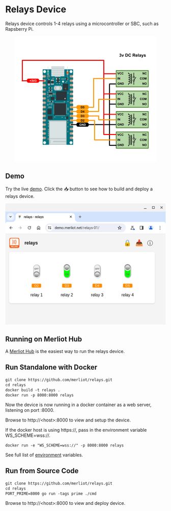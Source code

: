 # Relays Device

Relays device controls 1-4 relays using a microcontroller or SBC, such as Rapsberry Pi.

<div align="center">
  
![](images/nano-rp2040-relays.png "Arduino Nano rp2040 Connect with 4 relays")

</div>

## Demo

Try the live [demo](https://demo.merliot.net/relays-01/).  Click the &#x1F4E5; button to see how to build and deploy a relays device.

<div align="center">

[![](images/relays-01.png)](https://demo.merliot.net/relays-01/)

</div>

## Running on Merliot Hub

A [Merliot Hub](https://github.com/merliot/hub) is the easiest way to run the relays device.



## Run Standalone with Docker

```
git clone https://github.com/merliot/relays.git
cd relays
docker build -t relays .
docker run -p 8000:8000 relays
```

Now the device is now running in a docker container as a web server, listening on port :8000.  

Browse to http://\<host\>:8000 to view and setup the device.

If the docker host is using https://, pass in the environment variable WS_SCHEME=wss://.

```
docker run -e "WS_SCHEME=wss://" -p 8000:8000 relays
```

See full list of [environment](https://github.com/merliot/device/blob/main/docs/environment.md) variables.



## Run from Source Code

```
git clone https://github.com/merliot/relays.git
cd relays
PORT_PRIME=8000 go run -tags prime ./cmd
```

Browse to http://\<host\>:8000 to view and deploy device.
